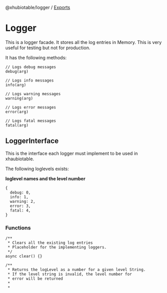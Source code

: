 @xhubiotable/logger / [Exports](modules.md)

# Logger

This is a logger facade. It stores all the log entries in Memory. This
is very useful for testing but not for production.

It has the following methods:

    // Logs debug messages
    debug(arg)

    // Logs info messages
    info(arg)

    // Logs warning messages
    warning(arg)

    // Logs error messages
    error(arg)

    // Logs fatal messages
    fatal(arg)

## LoggerInterface

This is the interface each logger must implement to be used in
xhaubiotable.

The following loglevels exists:

**loglevel names and the level number**

    {
      debug: 0,
      info: 1,
      warning: 2,
      error: 3,
      fatal: 4,
    }

### Functions

    /**
     * Clears all the existing log entries
     * Placeholder for the implementing loggers.
     */
    async clear() {}

    /**
     * Returns the logLevel as a number for a given level String.
     * If the level string is invalid, the level number for
     * error will be returned
     *
     *
